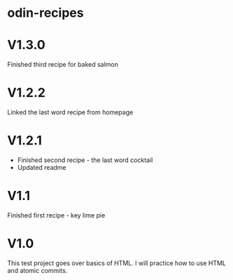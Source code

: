 # odin-recipes
<h1>V1.3.0</h1>
Finished third recipe for baked salmon
<h1>V1.2.2</h1>
Linked the last word recipe from homepage

<h1>V1.2.1</h1>
<ul>
<li>Finished second recipe - the last word cocktail</li>
<li>Updated readme</li>
</ul>


<h1>V1.1</h1>
Finished first recipe - key lime pie

<h1>V1.0</h1>
This test project goes over basics of HTML. I will practice how to use HTML and atomic commits. 